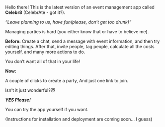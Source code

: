 
Hello there! This is the latest version of an event management app called **Celebr8** (CelebrAte - got it?).

_“Leave planning to us, have fun(please, don’t get too drunk)”_

Managing parties is hard (you either know that or have to believe me).



**Before:**
Create a chat, send a message with event information, and then try editing things. After that, invite people, tag people, calculate all the costs yourself, and many more actions to do.

You don’t want all of that in your life!

**Now:**

A couple of clicks to create a party,
And just one link to join.

Isn't it just wonderful?😻

**_YES Please!_**

You can try the app yourself if you want.

(Instructions for installation and deployment are coming soon... I guess)
